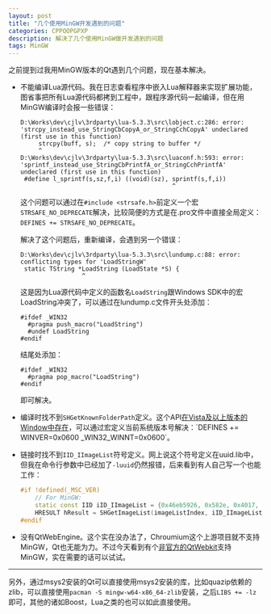 ```yaml
---
layout: post
title: "几个使用MinGW开发遇到的问题"
categories: CPPOOPGPXP
description: 解决了几个使用MinGW做开发遇到的问题
tags: MinGW
---
```


之前提到过我用MinGW版本的Qt遇到几个问题，现在基本解决。

* 不能编译Lua源代码。我在日志查看程序中嵌入Lua解释器来实现扩展功能，图省事把所有Lua源代码都拷到工程中，跟程序源代码一起编译，但在用MinGW编译时会报一些错误：

  ```
  D:\Works\dev\cjlv\3rdparty\lua-5.3.3\src\lobject.c:286: error: 'strcpy_instead_use_StringCbCopyA_or_StringCchCopyA' undeclared (first use in this function)
       strcpy(buff, s);  /* copy string to buffer */
       ^
  D:\Works\dev\cjlv\3rdparty\lua-5.3.3\src\luaconf.h:593: error: 'sprintf_instead_use_StringCbPrintfA_or_StringCchPrintfA' undeclared (first use in this function)
   #define l_sprintf(s,sz,f,i) ((void)(sz), sprintf(s,f,i))
                                            ^
  ```

  这个问题可以通过在`#include <strsafe.h>`前定义一个宏`STRSAFE_NO_DEPRECATE`解决，比较简便的方式是在.pro文件中直接全局定义：`DEFINES += STRSAFE_NO_DEPRECATE`。

  解决了这个问题后，重新编译，会遇到另一个错误：

  ```
  D:\Works\dev\cjlv\3rdparty\lua-5.3.3\src\lundump.c:88: error: conflicting types for 'LoadStringW'
   static TString *LoadString (LoadState *S) {
                   ^
  ```

  这是因为Lua源代码中定义的函数名`LoadString`跟Windows SDK中的宏LoadString冲突了，可以通过在lundump.c文件开头处添加：

  ```
  #ifdef _WIN32
    #pragma push_macro("LoadString")
    #undef LoadString
  #endif
  ```

  结尾处添加：

  ```
  #ifdef _WIN32
    #pragma pop_macro("LoadString")
  #endif
  ```

  即可解决。

* 编译时找不到`SHGetKnownFolderPath`定义。这个API[在Vista及以上版本的Window中存在](https://msdn.microsoft.com/en-us/library/windows/desktop/bb762188(v=vs.85).aspx)，可以通过宏定义当前系统版本号解决：`DEFINES += WINVER=0x0600 _WIN32_WINNT=0x0600`。

* 链接时找不到`IID_IImageList`符号定义。网上说这个符号定义在uuid.lib中，但我在命令行参数中已经加了`-luuid`仍然报错，后来看到有人自己写一个也能工作：

  ```cpp
  #if !defined(_MSC_VER)
      // For MinGW:
      static const IID iID_IImageList = {0x46eb5926, 0x582e, 0x4017, {0x9f, 0xdf, 0xe8, 0x99, 0x8d, 0xaa, 0x9, 0x50}};
      HRESULT hResult = SHGetImageList(imageListIndex, iID_IImageList, (void**)&imageList);
  #endif
  ```

* 没有QtWebEngine。这个实在没办法了，Chroumium这个上游项目就不支持MinGW，Qt也无能为力。不过今天看到有个[非官方的QtWebkit](https://github.com/annulen/webkit/releases)支持MinGW，实在需要的话可以试试。

----

另外，通过msys2安装的Qt可以直接使用msys2安装的库，比如quazip依赖的zlib，可以直接使用`pacman -S mingw-w64-x86_64-zlib`安装，之后`LIBS += -lz`即可，其他的诸如Boost，Lua之类的也可以如此直接使用。